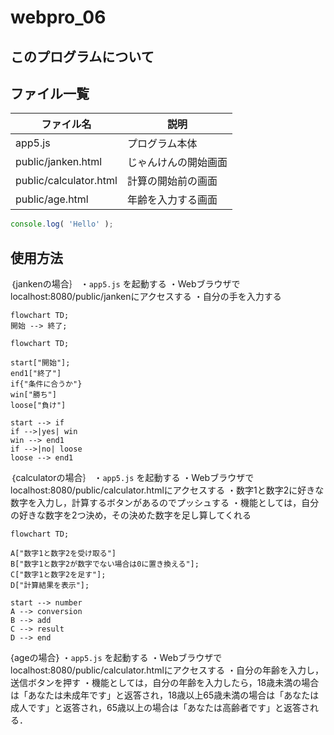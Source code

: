 # webpro_06

## このプログラムについて

## ファイル一覧

ファイル名 | 説明
-|-
app5.js | プログラム本体
public/janken.html | じゃんけんの開始画面
public/calculator.html | 計算の開始前の画面
public/age.html | 年齢を入力する画面

```javascript
console.log( 'Hello' );
```

## 使用方法
｛jankenの場合｝
・```app5.js``` を起動する
・Webブラウザでlocalhost:8080/public/jankenにアクセスする
・自分の手を入力する

```mermaid
flowchart TD;
開始 --> 終了;
```

```mermaid
flowchart TD;

start["開始"];
end1["終了"]
if{"条件に合うか"}
win["勝ち"]
loose["負け"]

start --> if
if -->|yes| win
win --> end1
if -->|no| loose
loose --> end1
```

｛calculatorの場合｝
・```app5.js``` を起動する
・Webブラウザでlocalhost:8080/public/calculator.htmlにアクセスする
・数字1と数字2に好きな数字を入力し，計算するボタンがあるのでプッシュする
・機能としては，自分の好きな数字を2つ決め，その決めた数字を足し算してくれる

```mermaid
flowchart TD;

A["数字1と数字2を受け取る"]
B["数字1と数字2が数字でない場合は0に置き換える"];
C["数字1と数字2を足す"];
D["計算結果を表示"];

start --> number
A --> conversion
B --> add
C --> result
D --> end
```




{ageの場合}
・```app5.js``` を起動する
・Webブラウザでlocalhost:8080/public/calculator.htmlにアクセスする
・自分の年齢を入力し，送信ボタンを押す
・機能としては，自分の年齢を入力したら，18歳未満の場合は「あなたは未成年です」と返答され，18歳以上65歳未満の場合は「あなたは成人です」と返答され，65歳以上の場合は「あなたは高齢者です」と返答される．